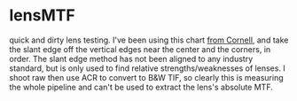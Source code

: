 # lensMTF

quick and dirty lens testing. I've been using this chart [from Cornell](https://www.graphics.cornell.edu/~westin/misc/ISO_12233-reschart.pdf), and take the slant edge off the vertical edges near the center and the corners, in order. The slant edge method has not been aligned to any industry standard, but is only used to find relative strengths/weaknesses of lenses. I shoot raw then use ACR to convert to B&W TIF, so clearly this is measuring the whole pipeline and can't be used to extract the lens's absolute MTF.
